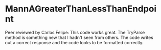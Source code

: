 # MannAGreaterThanLessThanEndpoint

Peer reviewed by Carlos Felipe: This code works great. The TryParse method is something new that I hadn't seen from others. The code writes out a correct response and the code looks to be formatted correctly.
